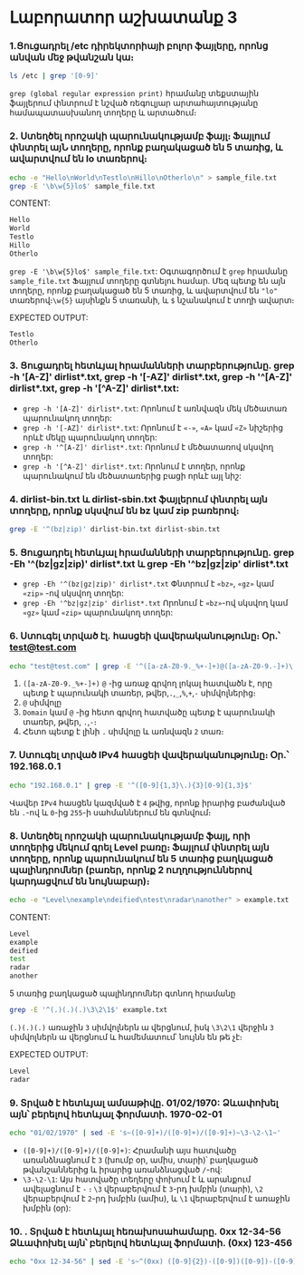 # Լաբորատոր աշխատանք 3

### 1.Ցուցադրել /etc դիրեկտորիայի բոլոր ֆայլերը, որոնց անվան մեջ թվանշան կա։

```bash
ls /etc | grep '[0-9]'
```
```grep (global regular expression print)``` հրամանը տեքստային ֆայլերում փնտրում է նշված
ռեգուլյար արտահայտությանը համապատասխանող տողերը և արտածում։

### 2. Ստեղծել որոշակի պարունակությամբ ֆայլ։ Ֆայլում փնտրել այՆ տողերը, որոնք բաղակացած են 5 տառից, և ավարտվում են lo տառերով։

```bash
echo -e "Hello\nWorld\nTestlo\nHillo\nOtherlo\n" > sample_file.txt
grep -E '\b\w{5}lo$' sample_file.txt
```
CONTENT:
```bash
Hello
World
Testlo
Hillo
Otherlo
```
```grep -E '\b\w{5}lo$' sample_file.txt```: Օգտագործում է `grep` հրամանը `sample_file.txt` Ֆայլում տողերը գտնելու համար. Մեզ պետք են այն տողերը, որոնք բաղակացած են 5 տառից, և ավարտվում են `"lo"` տառերով։`\w{5}` այսինքն 5 տառանի, և `$` նշանակում է տողի ավարտ։

EXPECTED OUTPUT:
```bash
Testlo
Otherlo
```

### 3. Ցուցադրել հետևյալ հրամանների տարբերությունը․ grep -h '[A-Z]' dirlist*.txt, grep -h '[-AZ]' dirlist*.txt, grep -h '^[A-Z]' dirlist*.txt, grep -h '[^A-Z]' dirlist*.txt:

* `grep -h '[A-Z]' dirlist*.txt`:  Որոնում է առնվազն մեկ մեծատառ պարունակող տողեր:
* `grep -h '[-AZ]' dirlist*.txt`:   Որոնում է `«-»`, `«A»` կամ `«Z»` նիշերից որևէ մեկը պարունակող տողեր:
* `grep -h '^[A-Z]' dirlist*.txt`:  Որոնում է մեծատառով սկսվող տողեր:
* `grep -h '[^A-Z]' dirlist*.txt`:  Որոնում է տողեր, որոնք պարունակում են մեծատառերից բացի որևէ այլ նիշ:

### 4. dirlist-bin.txt և dirlist-sbin.txt ֆայլերում փնտրել այն տողերը, որոնք սկսվում են bz կամ zip բառերով։

```bash
grep -E '^(bz|zip)' dirlist-bin.txt dirlist-sbin.txt
```

### 5. Ցուցադրել հետևյալ հրամանների տարբերությունը․ grep -Eh '^(bz|gz|zip)' dirlist*.txt և grep -Eh '^bz|gz|zip' dirlist*.txt

* `grep -Eh '^(bz|gz|zip)' dirlist*.txt`  Փնտրում է `«bz»`, `«gz»` կամ `«zip»` -ով սկսվող տողեր:
* `grep -Eh '^bz|gz|zip' dirlist*.txt`  Որոնում է `«bz»`-ով սկսվող կամ `«gz»` կամ `«zip»` պարունակող տողեր:

### 6. Ստուգել տրված էլ․ հասցեի վավերականությունը։ Օր․՝ test@test.com 

```bash
echo "test@test.com" | grep -E '^([a-zA-Z0-9._%+-]+)@([a-zA-Z0-9.-]+)\.([a-zA-Z]{2,})$'
```
1. `([a-zA-Z0-9._%+-]+)` `@` -ից առաջ գրվող լոկալ հատվածն է, որը պետք է պարունակի տառեր, թվեր,`.`,`_`,`%`,`+`,`-` սիմվոլներից։
2. `@` սիմվոլը
3. `Domain` կամ `@` -ից հետո գրվող հատվածը պետք է պարունակի տառեր, թվեր, `.`,`-`։
4. Հետո պետք է լինի `.` սիմվոլը և առնվազն `2` տառ։

### 7. Ստուգել տրված IPv4 հասցեի վավերականությունը։ Օր․՝ 192․168․0․1

```bash
echo "192.168.0.1" | grep -E '^([0-9]{1,3}\.){3}[0-9]{1,3}$'
```
Վավեր `IPv4` հասցեն կազմված է `4` թվից, որոնք իրարից բաժանված են `.`-ով և `0`-ից `255`-ի սահմաններում են գտնվում։

### 8. Ստեղծել որոշակի պարունակությամբ ֆայլ, որի տողերից մեկում գրել Level բառը։ Ֆայլում փնտրել այն տողերը, որոնք պարունակում են 5 տառից բաղկացած պալինդրոմներ (բառեր, որոնք 2 ուղղություններով կարդացվում են նույնաբար)։

```bash
echo -e "Level\nexample\ndeified\ntest\nradar\nanother" > example.txt
```
CONTENT:
```bash
Level
example
deified
test
radar
another
```
5 տառից բաղկացած պալինդրոմներ գտնող հրամանը
```bash
grep -E '^(.)(.)(.)\3\2\1$' example.txt
```
`(.)(.)(.)` առաջին `3` սիմվոլներն ա վերցնում, իսկ `\3\2\1` վերջին `3` սիմվոլներն ա վերցնում և համեմատում՝ նույնն են թե չէ։

EXPECTED OUTPUT:
```bash
Level
radar
```

### 9. Տրված է հետևյալ ամսաթիվը․ 01/02/1970: Ձևափոխել այն՝ բերելով հետևյալ ֆորմատի․ 1970-02-01

```bash
echo "01/02/1970" | sed -E 's~([0-9]+)/([0-9]+)/([0-9]+)~\3-\2-\1~'
```

* `([0-9]+)/([0-9]+)/([0-9]+)`: Հրամանի այս հատվածը առանձնացնում է `3` (խումբ օր, ամիս, տարի)՝ բաղկացած թվանշաններից և իրարից առանձնացված `/`-ով: 
* `\3-\2-\1`: Այս հատվածը տեղերը փոխում է և արանքում ավելացնում է `-` ։ `\3` վերաբերվում է `3`-րդ խմբին (տարի), `\2` վերաբերվում է `2`-րդ խմբին (ամիս), և `\1` վերաբերվում է առաջին խմբին (օր):

### 10. . Տրված է հետևյալ հեռախոսահամարը․ 0xx 12-34-56 Ձևափոխել այն՝ բերելով հետևյալ ֆորմատի․ (0xx) 123-456

```bash
echo "0xx 12-34-56" | sed -E 's~^(0xx) ([0-9]{2})-([0-9])([0-9])-([0-9]{2})$~(\1) \2\3-\4\5~'
```